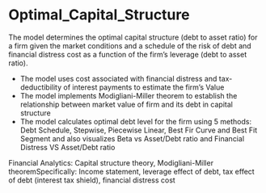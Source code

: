 # Optimal_Capital_Structure
The model determines the optimal capital structure (debt to asset ratio) for a firm given the market conditions and a schedule of the risk of debt and financial distress cost as a function of the firm’s leverage (debt to asset ratio). 
* The model uses cost associated with financial distress and tax-deductibility of interest payments to estimate the firm’s Value
* The model implements Modigliani-Miller theorem to establish the relationship between market value of firm and its debt in capital structure
* The model calculates optimal debt level for the firm using 5 methods: Debt Schedule, Stepwise, Piecewise Linear, Best Fir Curve and Best Fit Segment and also visualizes Beta vs Asset/Debt ratio and Financial Distress VS Asset/Debt ratio

Financial Analytics: Capital structure theory, Modigliani-Miller theoremSpecifically: Income statement, leverage effect of debt, tax effect of debt (interest tax shield), financial distress cost
